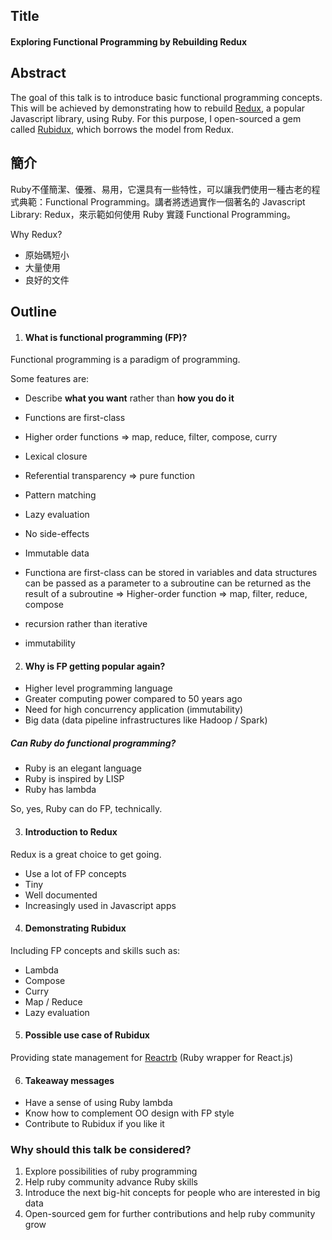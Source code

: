 ## Title 
#### Exploring Functional Programming by Rebuilding Redux

## Abstract

The goal of this talk is to introduce basic functional programming concepts. This will be achieved by demonstrating how to rebuild [Redux](https://github.com/reactjs/redux), a popular Javascript library, using Ruby. For this purpose, I open-sourced a gem called [Rubidux](https://github.com/davidjuin0519/rubidux), which borrows the model from Redux.

## 簡介

Ruby不僅簡潔、優雅、易用，它還具有一些特性，可以讓我們使用一種古老的程式典範：Functional Programming。講者將透過實作一個著名的 Javascript Library: Redux，來示範如何使用 Ruby 實踐 Functional Programming。

Why Redux?
- 原始碼短小
- 大量使用
- 良好的文件

## Outline

1. #### What is functional programming (FP)?

  Functional programming is a paradigm of programming.

  Some features are:
  - Describe **what you want** rather than **how you do it**
  - Functions are first-class
  - Higher order functions => map, reduce, filter, compose, curry
  - Lexical closure
  - Referential transparency => pure function
  - Pattern matching
  - Lazy evaluation
  - No side-effects
  - Immutable data

  - Functiona are first-class
can be stored in variables and data structures
can be passed as a parameter to a subroutine
can be returned as the result of a subroutine
=> Higher-order function
=> map, filter, reduce, compose

  - recursion rather than iterative
  - immutability

2. #### Why is FP getting popular again?

  - Higher level programming language
  - Greater computing power compared to 50 years ago
  - Need for high concurrency application (immutability)
  - Big data (data pipeline infrastructures like Hadoop / Spark)
  
  ##### Can Ruby do functional programming?

  - Ruby is an elegant language
  - Ruby is inspired by LISP
  - Ruby has lambda

  So, yes, Ruby can do FP, technically.

3. #### Introduction to Redux

  Redux is a great choice to get going.

  - Use a lot of FP concepts
  - Tiny
  - Well documented
  - Increasingly used in Javascript apps

4. #### Demonstrating Rubidux

  Including FP concepts and skills such as:
  - Lambda
  - Compose
  - Curry
  - Map / Reduce
  - Lazy evaluation

5. #### Possible use case of Rubidux

  Providing state management for [Reactrb](https://github.com/reactrb/reactrb) (Ruby wrapper for React.js)

6. #### Takeaway messages 

  - Have a sense of using Ruby lambda
  - Know how to complement OO design with FP style
  - Contribute to Rubidux if you like it

### Why should this talk be considered?

1. Explore possibilities of ruby programming
2. Help ruby community advance Ruby skills
3. Introduce the next big-hit concepts for people who are interested in big data
4. Open-sourced gem for further contributions and help ruby community grow